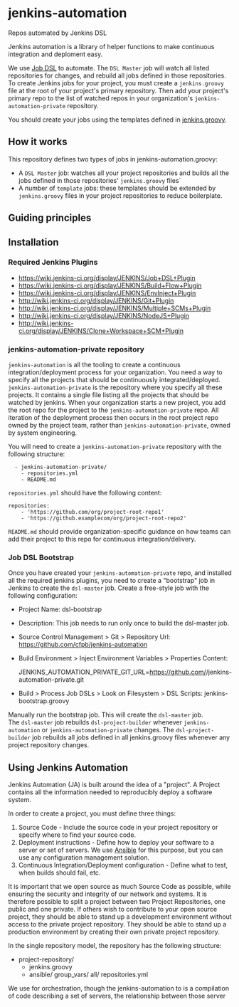 jenkins-automation
==================

Repos automated by Jenkins DSL 

Jenkins automation is a library of helper functions to make continuous integration and deploment easy. 

We use [Job DSL](https://github.com/jenkinsci/job-dsl-plugin/wiki) to automate.
The `DSL Master` job will watch all listed repositories for changes, and rebuild all jobs defined in those repositories.
To create Jenkins jobs for your project, you must create a `jenkins.groovy` file at the root of your project's primary repository.
Then add your project's primary repo to the list of watched repos in your organization's `jenkins-automation-private` repository.

You should create your jobs using the templates defined in 
[jenkins.groovy](https://github.com/cfpb/jenkins-automation/blob/master/jenkins.groovy).

## How it works

This repository defines two types of jobs in jenkins-automation.groovy:

- A `DSL Master` job: watches all your project repositories and builds all the jobs defined in those repositories' `jenkins.groovy` files`
- A number of `template` jobs: these templates should be extended by `jenkins.groovy` files in your project repositories to reduce boilerplate.

## Guiding principles

## Installation 

### Required Jenkins Plugins

- https://wiki.jenkins-ci.org/display/JENKINS/Job+DSL+Plugin
- https://wiki.jenkins-ci.org/display/JENKINS/Build+Flow+Plugin
- https://wiki.jenkins-ci.org/display/JENKINS/EnvInject+Plugin
- http://wiki.jenkins-ci.org/display/JENKINS/Git+Plugin
- http://wiki.jenkins-ci.org/display/JENKINS/Multiple+SCMs+Plugin
- http://wiki.jenkins-ci.org/display/JENKINS/NodeJS+Plugin
- http://wiki.jenkins-ci.org/display/JENKINS/Clone+Workspace+SCM+Plugin

### jenkins-automation-private repository
`jenkins-automation` is all the tooling to create a continuous integration/deployment process for your organization.
You need a way to specify all the projects that should be continuously integrated/deployed.
`jenkins-automation-private` is the repository where you specify all these projects.
It contains a single file listing all the projects that should be watched by jenkins.
When your organization starts a new project,
you add the root repo for the project to the `jenkins-automation-private` repo.
All iteration of the deployment process then occurs in the root project repo owned by the project team,
rather than `jenkins-automation-private`, owned by system engineering.

You will need to create a `jenkins-automation-private` repository with the following structure:

```
  - jenkins-automation-private/
    - repositories.yml
    - README.md
```

`repositories.yml` should have the following content:

```
repositories:
    - 'https://github.com/org/project-root-repo1'
    - 'https://github.examplecom/org/project-root-repo2'
```

`README.md` should provide organization-specific guidance on how teams can add their project to this repo for continuous integration/delivery.

### Job DSL Bootstrap

Once you have created your `jenkins-automation-private` repo,
and installed all the required jenkins plugins,
you need to create a "bootstrap" job in Jenkins to create the `dsl-master` job.
Create a free-style job with the following configuration: 

  - Project Name: dsl-bootstrap
  - Description: This job needs to run only once to build the dsl-master job.
  - Source Control Management > Git > Repository Url: https://github.com/cfpb/jenkins-automation
  - Build Environment > Inject Environment Variables > Properties Content: 

      JENKINS_AUTOMATION_PRIVATE_GIT_URL=https://github.com/<ORG>/jenkins-automation-private.git

  - Build > Process Job DSLs > Look on Filesystem > DSL Scripts: jenkins-bootstrap.groovy

Manually run the bootstrap job.  This will create the `dsl-master` job.  
The `dsl-master` job rebuilds `dsl-project-builder` whenever `jenkins-automation` or `jenkins-automation-private` changes.  The `dsl-project-builder` job rebuilds all jobs defined in all jenkins.groovy files whenever any project repository changes.

## Using Jenkins Automation

Jenkins Automation (JA) is built around the idea of a "project". A Project contains all the information needed to reproducibly deploy a software system.

In order to create a project, you must define three things:

  1. Source Code - Include the source code in your project repository or specify where to find your source code.
  2. Deployment instructions - Define how to deploy your software to a server or set of servers. We use [Ansible](www.ansible.com) for this purpose, but you can use any configuration management solution.
  3. Continuous Integration/Deployment configuration - Define what to test, when builds should fail, etc.

It is important that we open source as much Source Code as possible, while ensuring the security and integrity of our network and systems.
It is therefore possible to split a project between two Project Repositories, one public and one private.
If others wish to contribute to your open source project, 
they should be able to stand up a development environment without access to the private project repository.
They should be able to stand up a production environment by creating their own private project repository.

In the single repository model, the repository has the following structure:

- project-repository/
  - jenkins.groovy
  - ansible/
    group_vars/
      all/
        repositories.yml

We use  for orchestration, though the jenkins-automation to is a compilation of code describing a set of servers, the relationship between those server